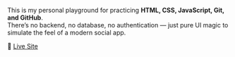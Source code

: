 This is my personal playground for practicing **HTML, CSS, JavaScript, Git, and GitHub**.  
There’s no backend, no database, no authentication — just pure UI magic to simulate the feel of a modern social app.

🔗 [Live Site](https://social-media-kappa-coral.vercel.app/)  